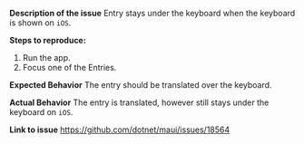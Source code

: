 **Description of the issue**
Entry stays under the keyboard when the keyboard is shown on `iOS`.

**Steps to reproduce:**
1. Run the app.
2. Focus one of the Entries.

**Expected Behavior**
The entry should be translated over the keyboard. 

**Actual Behavior**
The entry is translated, however still stays under the keyboard on `iOS`.

**Link to issue**
https://github.com/dotnet/maui/issues/18564